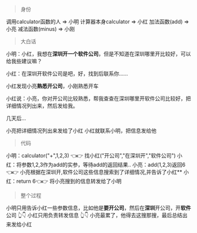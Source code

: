 
> 身份

调用calculator函数的人 => 小明
计算器本身calculator => 小红
加法函数(add) => 小亮
减法函数(minus) => 小刚
> 大白话

小明：小红，我想在**深圳开一个软件公司**，但是不知道在深圳哪里开比较好，可以给我些建议嘛？

小红：在深圳开软件公司是吧，好，找到后联系你......

小红发现小亮**熟悉开公司**，小刚熟悉开车

小红说：小亮，你对开公司比较熟悉，帮我查查在深圳哪里开软件公司比较好，把详细情况列出来，然后发给我。

几天后...

小亮把详细情况列出来发给了小红
小红就联系小明，把信息发给他

> 代码

小明：calculator("+",1,2,3) 👈👉 找小红("开公司","在深圳开","软件公司")
小红：将参数1,2,3作为add的实参，等待add的返回结果..
小亮：add(1,2,3)返回6  👈👉 小亮根据在深圳开,软件公司这些信息搜索到了详细情况,并告诉了小红**
小红：return 6👈👉 将小亮搜到的信息转发给了小明

> 整个过程

小明只用告诉小红一些参数信息，比如他是**要开公司**，然后在**深圳**开公司，开**软件**公司
👆👇
小红只用负责转发信息
👆👇
小亮最累了，他得去这搜那搜，最后总结出来发给小红


